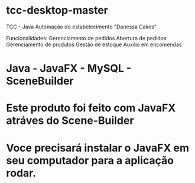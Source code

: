 # tcc-desktop-master
 TCC - Java
 Automação do estabelecimento "Danessa Cakes"
 
 Funcionalidades:
 Gerenciamento de pedidos
 Abertura de pedidos
 Gerenciamento de produtos
 Gestão de estoque
 Auxilio em encomendas
 
 
 # Java - JavaFX - MySQL - SceneBuilder
 # Este produto foi feito com JavaFX atráves do Scene-Builder
 # Voce precisará instalar o JavaFX em seu computador para a aplicação rodar.
